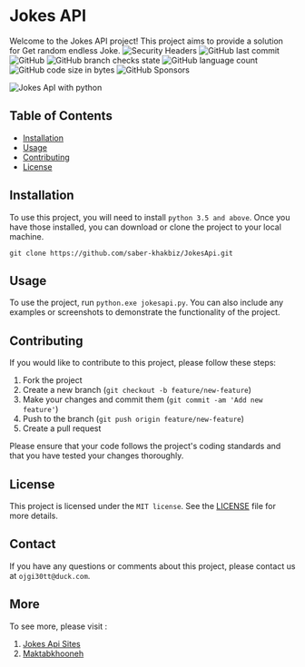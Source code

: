 # Jokes API
Welcome to the Jokes API project! This project aims to provide a solution for Get random endless Joke.
![Security Headers](https://img.shields.io/security-headers?url=https%3A%2F%2Fgithub.com%2Fsaber-khakbiz)
![GitHub last commit](https://img.shields.io/github/last-commit/saber-khakbiz/jokesapi)
![GitHub](https://img.shields.io/github/license/saber-khakbiz/jokesapi)
![GitHub branch checks state](https://img.shields.io/github/checks-status/saber-khakbiz/jokesapi/master)
![GitHub language count](https://img.shields.io/github/languages/count/saber-khakbiz/jokesapi)
![GitHub code size in bytes](https://img.shields.io/github/languages/code-size/saber-khakbiz/jokesapi)
![GitHub Sponsors](https://img.shields.io/github/sponsors/python)




![Jokes ApI with python](https://github.com/saber-khakbiz/JokesApi/blob/master/images/JokesApi.jpg)



## Table of Contents

- [Installation](#installation)
- [Usage](#usage)
- [Contributing](#contributing)
- [License](#license)

## Installation

To use this project, you will need to install `python 3.5 and above`. Once you have those installed, you can download or clone the project to your local machine. 

`git clone https://github.com/saber-khakbiz/JokesApi.git`


## Usage

To use the project, run `python.exe jokesapi.py`. You can also include any examples or screenshots to demonstrate the functionality of the project. 

## Contributing

If you would like to contribute to this project, please follow these steps:

1. Fork the project
2. Create a new branch (`git checkout -b feature/new-feature`)
3. Make your changes and commit them (`git commit -am 'Add new feature'`)
4. Push to the branch (`git push origin feature/new-feature`)
5. Create a pull request

Please ensure that your code follows the project's coding standards and that you have tested your changes thoroughly. 

## License

This project is licensed under the `MIT license`. See the [LICENSE](LICENSE) file for more details. 

## Contact

If you have any questions or comments about this project, please contact us at `ojgi30tt@duck.com`.

## More
To see more, please visit :
1. [Jokes Api Sites](https://rapidapi.com/collection/jokes)
2. [Maktabkhooneh](https://maktabkhooneh.org/course/%D8%B4%DB%8C%D8%A1-%DA%AF%D8%B1%D8%A7%DB%8C%DB%8C-%D9%BE%D8%A7%DB%8C%D8%AA%D9%88%D9%86-mk2032/)


